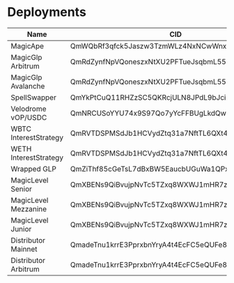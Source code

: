 # Deployments

| Name                  | CID                                            | Task                                                                                                                          |
|-----------------------|------------------------------------------------|-------------------------------------------------------------------------------------------------------------------------------|
| MagicApe              | QmWQbRf3qfck5Jaszw3TzmWLz4NxNCwWnxXriQ5S4uuU2E | [task](https://beta.app.gelato.network/task/0x487a71a1c0b3dc84be5bc08831f3b1d88302468837efb4fff1c55d4f73f93014?chainId=1)     |
| MagicGlp Arbitrum     | QmRdZynfNpVQoneszxNtXU2PFTueJsqbmL55hYxtw7v5oM | [task](https://beta.app.gelato.network/task/0x46cdddc42edb01fb462cb22efd2578d22351629689b00434531df2e254665279?chainId=42161) |
| MagicGlp Avalanche    | QmRdZynfNpVQoneszxNtXU2PFTueJsqbmL55hYxtw7v5oM | [task](https://beta.app.gelato.network/task/0x235c9e3eec00d4492bb8c27760b02a4abf71fe7db31cc8381469c5f0c36b475f?chainId=43114) |
| SpellSwapper          | QmYkPtCuQ11RHZzSC5QKRcjULN8JPdL9bJci2NdTZ3sgoe | [task](https://beta.app.gelato.network/task/0xc529ba3e35a93dea09b4f12f83fb0619643ec06eb2d70396cd72c782c94b3c66?chainId=1)     |
| Velodrome vOP/USDC    | QmNRCUSoYYU74x9S97Qo7yYcFFBUgLkdQwQWBxPwPtzEDq | [task](https://beta.app.gelato.network/task/0x6d706c988387748e2a1838780b4c242df3652d320a44f82bcb7a590d7c3ea84d?chainId=10)    |
| WBTC InterestStrategy | QmRVTDSPMSdJb1HCVydZtq31a7NftTL6QXt48aYyCMDAHZ | [task](https://beta.app.gelato.network/task/0x9379758cb85f52220f42d37a6273fd1ed48c8417504bfdba82bbb9d57bbcc6d0?chainId=1)     |
| WETH InterestStrategy | QmRVTDSPMSdJb1HCVydZtq31a7NftTL6QXt48aYyCMDAHZ | [task](https://beta.app.gelato.network/task/0x244d687bda0412b3a86c86dcf39474a1d73272db53c8caa2cf5fd84f58636396?chainId=1)     |
| Wrapped GLP           | QmZiThf85cGeTsL7dBxBW5EaucbUGuWa1QPxmnU36UdJDE | [task](https://beta.app.gelato.network/task/0x7b689ce2ec1c34ad394f39d895a185725945a52d3d6294cda05242c362c043a8?chainId=42161) |
| MagicLevel Senior     | QmXBENs9QiBvujpNvTc5TZxq8WXWJ1mHR7zAWyjTqPTwu1 | [task](https://beta.app.gelato.network/task/0xeac743d237030d4165f12911f2888890de0965c4fb18b45c35470e3b11924df4?chainId=56) |
| MagicLevel Mezzanine  | QmXBENs9QiBvujpNvTc5TZxq8WXWJ1mHR7zAWyjTqPTwu1 | [task](https://beta.app.gelato.network/task/0xc25898a66a13d0291a242b68f60315ed0c5755528f9f50c1b402c9760f9f516b?chainId=56) |
| MagicLevel Junior     | QmXBENs9QiBvujpNvTc5TZxq8WXWJ1mHR7zAWyjTqPTwu1 | [task](https://beta.app.gelato.network/task/0xeac743d237030d4165f12911f2888890de0965c4fb18b45c35470e3b11924df4?chainId=56) |
| Distributor Mainnet     | QmadeTnu1krrE3PprxbnYryA4t4EcFC5eQUFe8HhrDRm72 | [task](https://beta.app.gelato.network/task/0x89b961b023a535a62e1020775d1c290dfd400cd7084f964b89773dee18396acb?chainId=1) |
| Distributor Arbitrum   | QmadeTnu1krrE3PprxbnYryA4t4EcFC5eQUFe8HhrDRm72 | [task](https://beta.app.gelato.network/task/0xbe303dcfc12e4f8adc4b90052946fb72fa84ac1235a623df686e984016080c6d?chainId=42161) |